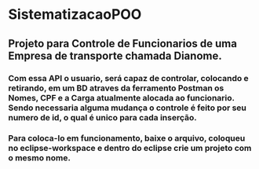 # SistematizacaoPOO

## Projeto para Controle de Funcionarios de uma Empresa de transporte chamada Dianome.

### Com essa API o usuario, será capaz de controlar, colocando e retirando, em um BD atraves da ferramento Postman os Nomes, CPF e a Carga atualmente alocada ao funcionario. Sendo necessaria alguma mudança o controle é feito por seu numero de id, o qual é unico para cada inserção.

### Para coloca-lo em funcionamento, baixe o arquivo, coloqueu no eclipse-workspace e dentro do eclipse crie um projeto com o mesmo nome.
